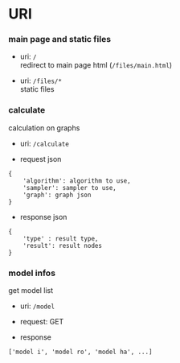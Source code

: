# URI

### main page and static files

- uri: `/`  
redirect to main page html (`/files/main.html`)

- uri: `/files/*`   
static files

### calculate

calculation on graphs

- uri: `/calculate`  

- request json  
```
{
    'algorithm': algorithm to use,
    'sampler': sampler to use,
    'graph': graph json
}
```

- response json  
```
{
    'type' : result type,
    'result': result nodes
}
```

### model infos

get model list

- uri: `/model`  

- request: GET

- response

```
['model i', 'model ro', 'model ha', ...]
```

